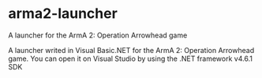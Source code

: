 # arma2-launcher
A launcher for the ArmA 2: Operation Arrowhead game

A launcher writed in Visual Basic.NET for the ArmA 2: Operation Arrowhead game. You can open it on Visual Studio by using the .NET framework v4.6.1 SDK
